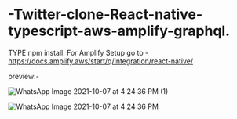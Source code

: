# -Twitter-clone-React-native-typescript-aws-amplify-graphql.
TYPE npm install.
For Amplify Setup go to - https://docs.amplify.aws/start/q/integration/react-native/



preview:-

![WhatsApp Image 2021-10-07 at 4 24 36 PM (1)](https://user-images.githubusercontent.com/44243512/136371417-c85372b1-8967-4b7e-bc63-03bccf0a0dfb.jpeg)

![WhatsApp Image 2021-10-07 at 4 24 36 PM](https://user-images.githubusercontent.com/44243512/136371338-26f4a3fb-107a-4f11-b4d1-9aebcf083b1e.jpeg)
